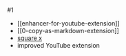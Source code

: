 #1
- [[enhancer-for-youtube-extension]]
- [[0-copy-as-markdown-extension]]
- [square x](https://chromewebstore.google.com/detail/squarex-be-secure-anonymo/kapjaoifikajdcdehfdlmojlepfpkpoe)
- improved YouTube extension
